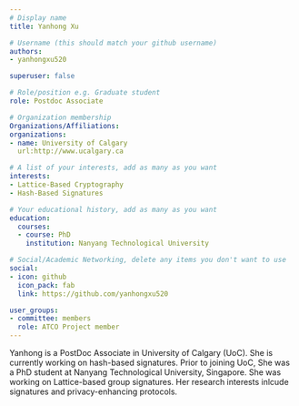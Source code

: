 ```yaml
---
# Display name
title: Yanhong Xu

# Username (this should match your github username)
authors:
- yanhongxu520

superuser: false

# Role/position e.g. Graduate student
role: Postdoc Associate

# Organization membership
Organizations/Affiliations:
organizations:
- name: University of Calgary
  url:http://www.ucalgary.ca

# A list of your interests, add as many as you want
interests:
- Lattice-Based Cryptography
- Hash-Based Signatures

# Your educational history, add as many as you want
education:
  courses:
  - course: PhD
    institution: Nanyang Technological University 

# Social/Academic Networking, delete any items you don't want to use
social:
- icon: github
  icon_pack: fab
  link: https://github.com/yanhongxu520

user_groups:
- committee: members
  role: ATCO Project member
---
```

Yanhong is a PostDoc Associate in University of Calgary (UoC). She is currently working on hash-based signatures. Prior to joining UoC, She was a PhD student at Nanyang Technological University, Singapore. She was working on Lattice-based group signatures. Her research interests inlcude signatures and privacy-enhancing protocols.  
